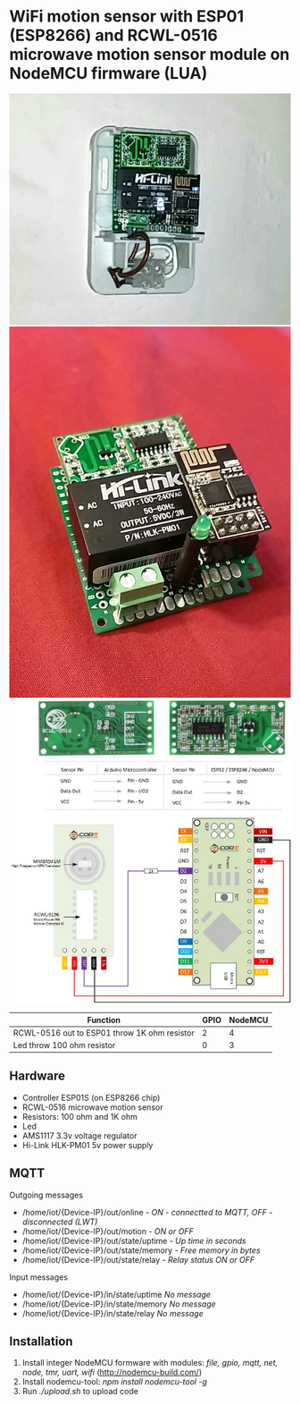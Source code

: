 # WiFi motion sensor with ESP01 (ESP8266) and RCWL-0516 microwave motion sensor module on NodeMCU firmware (LUA)

![Device view](pic/device_outside.jpg "Device view")
![Board](pic/device_inside.jpg "Board")
![Scheme](pic/rcwl0516.jpg "Scheme")


Function | GPIO | NodeMCU
--- | --- | ---
RCWL-0516 out to ESP01 throw 1K ohm resistor | 2 | 4
Led throw 100 ohm resistor | 0 | 3


## Hardware
- Controller ESP01S (on ESP8266 chip)
- RCWL-0516 microwave motion sensor
- Resistors: 100 ohm and 1K ohm
- Led
- AMS1117 3.3v voltage regulator
- Hi-Link HLK-PM01 5v power supply

## MQTT
Outgoing messages

- /home/iot/{Device-IP}/out/online               *- ON - connectted to MQTT, OFF - disconnected (LWT)*
- /home/iot/{Device-IP}/out/motion               *- ON or OFF*
- /home/iot/{Device-IP}/out/state/uptime         *- Up time in seconds*
- /home/iot/{Device-IP}/out/state/memory         *- Free memory in bytes*
- /home/iot/{Device-IP}/out/state/relay          *- Relay status ON or OFF*

Input messages
- /home/iot/{Device-IP}/in/state/uptime         *No message*
- /home/iot/{Device-IP}/in/state/memory         *No message*
- /home/iot/{Device-IP}/in/state/relay          *No message*

## Installation
1. Install integer NodeMCU formware with modules: *file, gpio, mqtt, net, node, tmr, uart, wifi* (http://nodemcu-build.com/)
2. Install nodemcu-tool:
   *npm install nodemcu-tool -g*
3. Run *./upload.sh* to upload code
